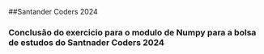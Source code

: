 ##Santander Coders 2024
### Conclusão do exercicio para o modulo de Numpy para a bolsa de estudos do Santnader Coders 2024 
